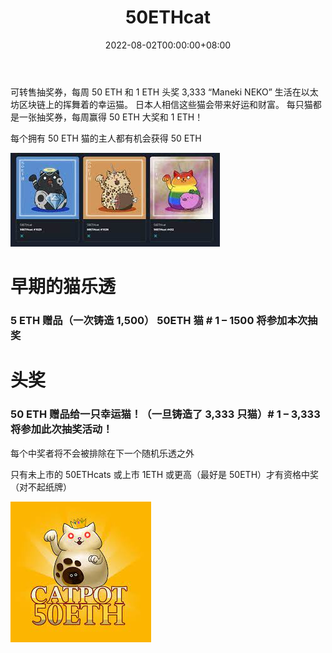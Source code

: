 ﻿---
title: "50ETHcat"
description: "可转售终生乐透彩票，每周有 130 ETH 头奖和 1 ETH 奖励"
date: 2022-08-02T00:00:00+08:00
lastmod: 2022-08-02T00:00:00+08:00
draft: false
authors: ["crazyxuanshao"]
featuredImage: "50ethcat.png"
tags: ["Collectibles","50ETHcat"]
categories: ["nfts"]
nfts: ["Collectibles"]
blockchain: "Immutable X"
website: "https://50ethcat.com/"
twitter: "https://twitter.com/50ethcatimx"
discord: "https://discord.com/invite/ZkEuTUXN6u"
telegram: ""
github: ""
youtube: ""
twitch: ""
facebook: ""
instagram: "https://www.instagram.com/50ethcat1/"
reddit: ""
medium: ""
steam: ""
gitbook: ""
googleplay: ""
appstore: "https://50ethcat.com/"
status: "Live"
weight: 
lightgallery: true
toc: true
pinned: false
recommend: false
recommend1: false
---
可转售抽奖券，每周 50 ETH 和 1 ETH 头奖 3,333 “Maneki NEKO” 生活在以太坊区块链上的挥舞着的幸运猫。
日本人相信这些猫会带来好运和财富。
每只猫都是一张抽奖券，每周赢得 50 ETH 大奖和 1 ETH！

每个拥有 50 ETH 猫的主人都有机会获得 50 ETH



![下载](下载.png)

# 早期的猫乐透

### 5 ETH 赠品（一次铸造 1,500） 50ETH 猫 # 1 – 1500 将参加本次抽奖

# 头奖

### 50 ETH 赠品给一只幸运猫！（一旦铸造了 3,333 只猫）# 1 – 3,333 将参加此次抽奖活动！

每个中奖者将不会被排除在下一个随机乐透之外 

只有未上市的 50ETHcats 或上市 1ETH 或更高（最好是 50ETH）才有资格中奖（对不起纸牌）



![dasd](dasd.png)